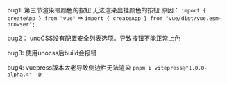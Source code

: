 bug1: 第三节渲染带颜色的按钮
无法渲染出挂颜色的按钮
原因：
```import { createApp } from "vue"``` => ```import { createApp } from "vue/dist/vue.esm-browser";```

bug2： unoCSS没有配置安全列表选项。导致按钮不能正常上色

bug3: 使用unocss后build会报错

bug4: vuepress版本太老导致侧边栏无法渲染
```pnpm i vitepress@"1.0.0-alpha.4" -D```